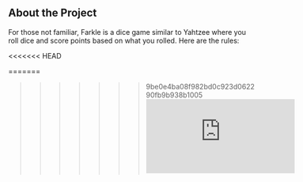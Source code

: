 ## About the Project

For those not familiar, Farkle is a dice game similar to Yahtzee where you roll dice and score points based on what you rolled. Here are the rules:

<<<<<<< HEAD

=======
>>>>>>> 9be0e4ba08f982bd0c923d062290fb9b938b1005
![Rules](https://github.com/Kmarspython/Farkle/blob/main/Farkle/Images/Farkle%20Rules.pdf)
